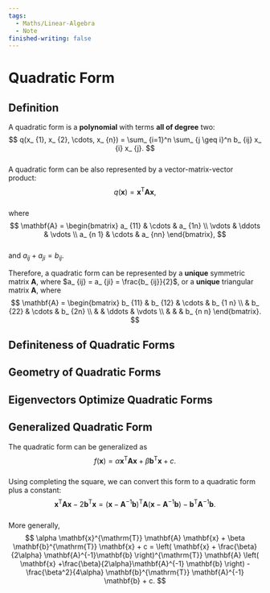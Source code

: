 ```yaml
---  
tags:  
  - Maths/Linear-Algebra  
  - Note  
finished-writing: false  
---  
```

# Quadratic Form  
  
## Definition  
  
A quadratic form is a **polynomial** with terms **all of degree** two:  
$$  
q(x_ {1}, x_ {2}, \cdots, x_ {n}) = \sum_ {i=1}^n \sum_ {j \geq i}^n b_ {ij} x_ {i} x_ {j}.  
$$  
A quadratic form can be also represented by a vector-matrix-vector product:  
$$  
q(\mathbf{x}) = \mathbf{x}^{\mathrm{T}}\mathbf{A}\mathbf{x},  
$$  
where  
$$  
\mathbf{A} = \begin{bmatrix}  
a_ {11} & \cdots & a_ {1n} \\  
\vdots & \ddots & \vdots \\  
a_ {n 1} & \cdots & a_ {nn}  
\end{bmatrix},  
$$  
and $a_ {ij} + a_ {ji} = b_ {ij}$.  
  
Therefore, a quadratic form can be represented by a **unique** symmetric matrix $\mathbf{A}$, where $a_ {ij} = a_ {ji} = \frac{b_ {ij}}{2}$, or a **unique** triangular matrix $\mathbf{A}$, where  
$$  
\mathbf{A} = \begin{bmatrix}  
b_ {11} & b_ {12} & \cdots & b_ {1 n} \\  
 & b_ {22} & \cdots & b_ {2n} \\  
 &  & \ddots & \vdots \\  
 &  &  & b_ {n n}  
\end{bmatrix}.  
$$  
## Definiteness of Quadratic Forms  
  
  
  
## Geometry of Quadratic Forms  
  
  
## Eigenvectors Optimize Quadratic Forms  
  
## Generalized Quadratic Form  
  
The quadratic form can be generalized as  
$$  
f(\mathbf{x}) = \alpha\mathbf{x}^{\mathrm{T}}\mathbf{A}\mathbf{x} + \beta\mathbf{b}^{\mathrm{T}}\mathbf{x} + c.  
$$  
Using completing the square, we can convert this form to a quadratic form plus a constant:  
$$  
\mathbf{x}^{\mathrm{T}}\mathbf{A} \mathbf{x} - 2\mathbf{b}^{\mathrm{T}}\mathbf{x} = (\mathbf{x} - \mathbf{A}^{-1}\mathbf{b})^{\mathrm{T}} \mathbf{A} (\mathbf{x} - \mathbf{A}^{-1} \mathbf{b}) - \mathbf{b}^{\mathrm{T}} \mathbf{A}^{-1} \mathbf{b}.  
$$  
More generally,  
$$  
\alpha  \mathbf{x}^{\mathrm{T}} \mathbf{A} \mathbf{x} + \beta \mathbf{b}^{\mathrm{T}} \mathbf{x} + c = \left( \mathbf{x} + \frac{\beta}{2\alpha} \mathbf{A}^{-1}\mathbf{b} \right)^{\mathrm{T}} \mathbf{A} \left( \mathbf{x} +\frac{\beta}{2\alpha}\mathbf{A}^{-1} \mathbf{b} \right) - \frac{\beta^2}{4\alpha} \mathbf{b}^{\mathrm{T}} \mathbf{A}^{-1} \mathbf{b} + c.  
$$  
